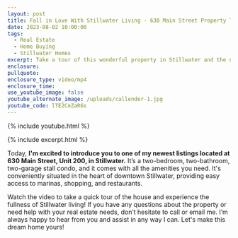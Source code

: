 ```yaml
---
layout: post
title: Fall in Love With Stillwater Living - 630 Main Street Property Tour
date: 2023-08-02 10:00:00
tags:
  - Real Estate
  - Home Buying
  - Stillwater Homes
excerpt: Take a tour of this wonderful property in Stillwater and the neighborhood.
enclosure:
pullquote:
enclosure_type: video/mp4
enclosure_time:
use_youtube_image: false
youtube_alternate_image: /uploads/callender-1.jpg
youtube_code: lTE2CeZaR6s
---
```

{% include youtube.html %}

{% include excerpt.html %}

Today, **I'm excited to introduce you to one of my newest listings located at 630 Main Street, Unit 200, in Stillwater.** It’s a two-bedroom, two-bathroom, two-garage stall condo, and it comes with all the amenities you need. It's conveniently situated in the heart of downtown Stillwater, providing easy access to marinas, shopping, and restaurants.&nbsp;

Watch the video to take a quick tour of the house and experience the fullness of Stillwater living! If you have any questions about the property or need help with your real estate needs, don’t hesitate to call or email me. I’m always happy to hear from you and assist in any way I can. Let's make this dream home yours!